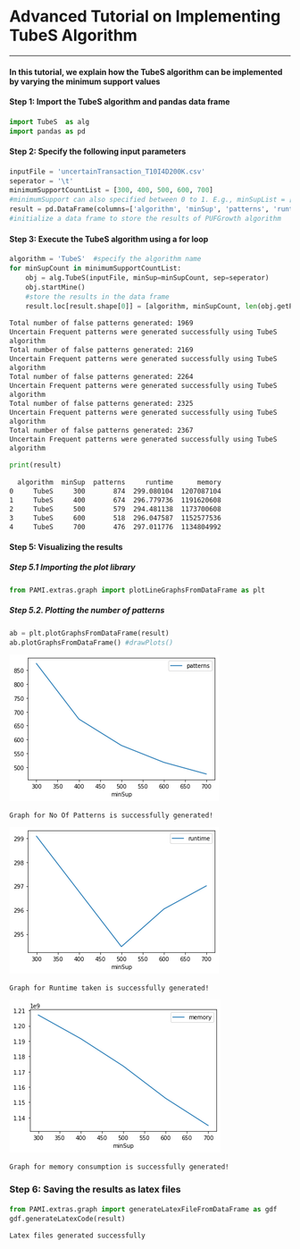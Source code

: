 # Advanced Tutorial on Implementing TubeS Algorithm

***

#### In this tutorial, we explain how the TubeS algorithm  can be implemented by varying the minimum support values

#### Step 1: Import the TubeS algorithm and pandas data frame


```python
import TubeS  as alg
import pandas as pd
```

#### Step 2: Specify the following input parameters


```python
inputFile = 'uncertainTransaction_T10I4D200K.csv'
seperator = '\t'
minimumSupportCountList = [300, 400, 500, 600, 700] 
#minimumSupport can also specified between 0 to 1. E.g., minSupList = [0.005, 0.006, 0.007, 0.008, 0.009]
result = pd.DataFrame(columns=['algorithm', 'minSup', 'patterns', 'runtime', 'memory']) 
#initialize a data frame to store the results of PUFGrowth algorithm
```

#### Step 3: Execute the TubeS algorithm using a for loop


```python
algorithm = 'TubeS'  #specify the algorithm name
for minSupCount in minimumSupportCountList:
    obj = alg.TubeS(inputFile, minSup=minSupCount, sep=seperator)
    obj.startMine()
    #store the results in the data frame
    result.loc[result.shape[0]] = [algorithm, minSupCount, len(obj.getPatterns()), obj.getRuntime(), obj.getMemoryRSS()]

```

    Total number of false patterns generated: 1969
    Uncertain Frequent patterns were generated successfully using TubeS algorithm
    Total number of false patterns generated: 2169
    Uncertain Frequent patterns were generated successfully using TubeS algorithm
    Total number of false patterns generated: 2264
    Uncertain Frequent patterns were generated successfully using TubeS algorithm
    Total number of false patterns generated: 2325
    Uncertain Frequent patterns were generated successfully using TubeS algorithm
    Total number of false patterns generated: 2367
    Uncertain Frequent patterns were generated successfully using TubeS algorithm



```python
print(result)
```

      algorithm  minSup  patterns     runtime      memory
    0     TubeS     300       874  299.080104  1207087104
    1     TubeS     400       674  296.779736  1191620608
    2     TubeS     500       579  294.481138  1173700608
    3     TubeS     600       518  296.047587  1152577536
    4     TubeS     700       476  297.011776  1134804992


#### Step 5: Visualizing the results

##### Step 5.1 Importing the plot library


```python
from PAMI.extras.graph import plotLineGraphsFromDataFrame as plt
```

##### Step 5.2. Plotting the number of patterns


```python
ab = plt.plotGraphsFromDataFrame(result)
ab.plotGraphsFromDataFrame() #drawPlots()
```


    
![png](output_14_0.png)
    


    Graph for No Of Patterns is successfully generated!



    
![png](output_14_2.png)
    


    Graph for Runtime taken is successfully generated!



    
![png](output_14_4.png)
    


    Graph for memory consumption is successfully generated!


### Step 6: Saving the results as latex files


```python
from PAMI.extras.graph import generateLatexFileFromDataFrame as gdf
gdf.generateLatexCode(result)
```

    Latex files generated successfully



```python

```
